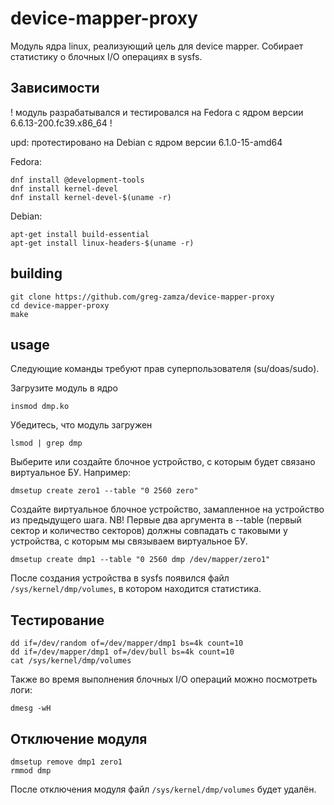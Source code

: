 # device-mapper-proxy
Модуль ядра linux, реализующий цель для device mapper. Собирает статистику о блочных I/O операциях в sysfs.

## Зависимости
! модуль разрабатывался и тестировался на Fedora с ядром версии 6.6.13-200.fc39.x86_64 !

upd: протестировано на Debian с ядром версии 6.1.0-15-amd64

Fedora:
```
dnf install @development-tools
dnf install kernel-devel
dnf install kernel-devel-$(uname -r)
```
Debian:
```
apt-get install build-essential
apt-get install linux-headers-$(uname -r)
```
## building
```
git clone https://github.com/greg-zamza/device-mapper-proxy
cd device-mapper-proxy
make
```

## usage
Следующие команды требуют прав суперпользователя (su/doas/sudo).

Загрузите модуль в ядро
```
insmod dmp.ko
```

Убедитесь, что модуль загружен
```
lsmod | grep dmp
```

Выберите или создайте блочное устройство, с которым будет связано виртуальное БУ. Например:
```
dmsetup create zero1 --table "0 2560 zero"
```

Создайте виртуальное блочное устройство, замапленное на устройство из предыдущего шага.
NB! Первые два аргумента в --table (первый сектор и количество секторов) должны совпадать с таковыми у устройства, с которым мы связываем виртуальное БУ.
```
dmsetup create dmp1 --table "0 2560 dmp /dev/mapper/zero1"
```
После создания устройства в sysfs появился файл `/sys/kernel/dmp/volumes`, в котором находится статистика.

## Тестирование
```
dd if=/dev/random of=/dev/mapper/dmp1 bs=4k count=10
dd if=/dev/mapper/dmp1 of=/dev/bull bs=4k count=10
cat /sys/kernel/dmp/volumes
```
Также во время выполнения блочных I/O операций можно посмотреть логи:
```
dmesg -wH
```

## Отключение модуля
```
dmsetup remove dmp1 zero1
rmmod dmp
```
После отключения модуля файл `/sys/kernel/dmp/volumes` будет удалён.



